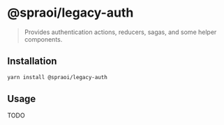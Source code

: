 # @spraoi/legacy-auth

> Provides authentication actions, reducers, sagas, and some helper components.

## Installation

```bash
yarn install @spraoi/legacy-auth
```

## Usage

TODO
